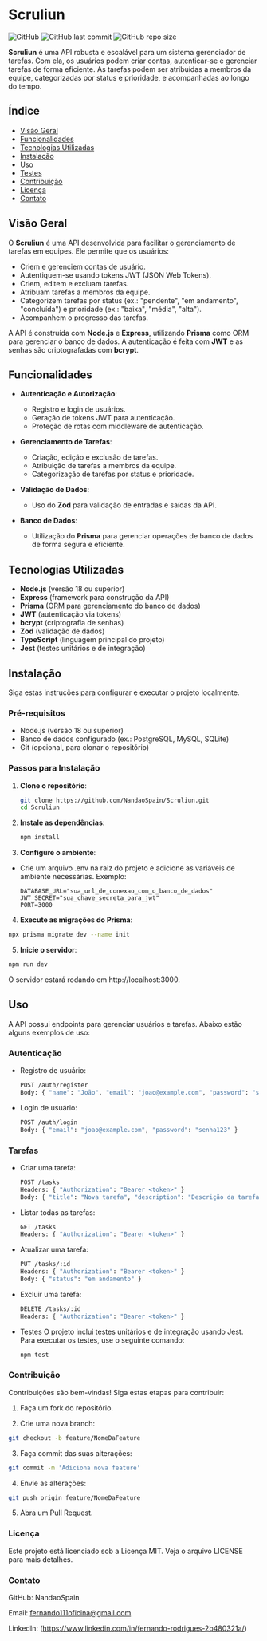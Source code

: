 # Scruliun

![GitHub](https://img.shields.io/github/license/NandaoSpain/Scruliun)
![GitHub last commit](https://img.shields.io/github/last-commit/NandaoSpain/Scruliun)
![GitHub repo size](https://img.shields.io/github/repo-size/NandaoSpain/Scruliun)

**Scruliun** é uma API robusta e escalável para um sistema gerenciador de tarefas. Com ela, os usuários podem criar contas, autenticar-se e gerenciar tarefas de forma eficiente. As tarefas podem ser atribuídas a membros da equipe, categorizadas por status e prioridade, e acompanhadas ao longo do tempo.

## Índice

- [Visão Geral](#visão-geral)
- [Funcionalidades](#funcionalidades)
- [Tecnologias Utilizadas](#tecnologias-utilizadas)
- [Instalação](#instalação)
- [Uso](#uso)
- [Testes](#testes)
- [Contribuição](#contribuição)
- [Licença](#licença)
- [Contato](#contato)

## Visão Geral

O **Scruliun** é uma API desenvolvida para facilitar o gerenciamento de tarefas em equipes. Ele permite que os usuários:

- Criem e gerenciem contas de usuário.
- Autentiquem-se usando tokens JWT (JSON Web Tokens).
- Criem, editem e excluam tarefas.
- Atribuam tarefas a membros da equipe.
- Categorizem tarefas por status (ex.: "pendente", "em andamento", "concluída") e prioridade (ex.: "baixa", "média", "alta").
- Acompanhem o progresso das tarefas.

A API é construída com **Node.js** e **Express**, utilizando **Prisma** como ORM para gerenciar o banco de dados. A autenticação é feita com **JWT** e as senhas são criptografadas com **bcrypt**.

## Funcionalidades

- **Autenticação e Autorização**:
  - Registro e login de usuários.
  - Geração de tokens JWT para autenticação.
  - Proteção de rotas com middleware de autenticação.

- **Gerenciamento de Tarefas**:
  - Criação, edição e exclusão de tarefas.
  - Atribuição de tarefas a membros da equipe.
  - Categorização de tarefas por status e prioridade.

- **Validação de Dados**:
  - Uso do **Zod** para validação de entradas e saídas da API.

- **Banco de Dados**:
  - Utilização do **Prisma** para gerenciar operações de banco de dados de forma segura e eficiente.

## Tecnologias Utilizadas

- **Node.js** (versão 18 ou superior)
- **Express** (framework para construção da API)
- **Prisma** (ORM para gerenciamento do banco de dados)
- **JWT** (autenticação via tokens)
- **bcrypt** (criptografia de senhas)
- **Zod** (validação de dados)
- **TypeScript** (linguagem principal do projeto)
- **Jest** (testes unitários e de integração)

## Instalação

Siga estas instruções para configurar e executar o projeto localmente.

### Pré-requisitos

- Node.js (versão 18 ou superior)
- Banco de dados configurado (ex.: PostgreSQL, MySQL, SQLite)
- Git (opcional, para clonar o repositório)

### Passos para Instalação

1. **Clone o repositório**:
   ```bash
   git clone https://github.com/NandaoSpain/Scruliun.git
   cd Scruliun
   ```

2. **Instale as dependências**:
   ```bash
   npm install
   ```
3. **Configure o ambiente**:

* Crie um arquivo .env na raiz do projeto e adicione as variáveis de ambiente necessárias. Exemplo:
  ```env
  DATABASE_URL="sua_url_de_conexao_com_o_banco_de_dados"
  JWT_SECRET="sua_chave_secreta_para_jwt"
  PORT=3000
  ```

4. **Execute as migrações do Prisma**:
  ```bash
  npx prisma migrate dev --name init
  ```

5. **Inicie o servidor**:
  ```bash
  npm run dev
  ```
O servidor estará rodando em http://localhost:3000.

## Uso
A API possui endpoints para gerenciar usuários e tarefas. Abaixo estão alguns exemplos de uso:

### Autenticação
* Registro de usuário:
  ```bash
  POST /auth/register
  Body: { "name": "João", "email": "joao@example.com", "password": "senha123" }
  ```

* Login de usuário:
  ```bash
  POST /auth/login
  Body: { "email": "joao@example.com", "password": "senha123" }
  ```

### Tarefas
* Criar uma tarefa:
  ```bash
  POST /tasks
  Headers: { "Authorization": "Bearer <token>" }
  Body: { "title": "Nova tarefa", "description": "Descrição da tarefa", "status": "pendente", "priority": "alta" }
  ```
* Listar todas as tarefas:
  ```bash
  GET /tasks
  Headers: { "Authorization": "Bearer <token>" }
  ```

* Atualizar uma tarefa:
  ```bash
  PUT /tasks/:id
  Headers: { "Authorization": "Bearer <token>" }
  Body: { "status": "em andamento" }
  ```
* Excluir uma tarefa:
  ```bash
  DELETE /tasks/:id
  Headers: { "Authorization": "Bearer <token>" }
  ```

* Testes
O projeto inclui testes unitários e de integração usando Jest. Para executar os testes, use o seguinte comando:
  ```bash
  npm test
  ```
### Contribuição
Contribuições são bem-vindas! Siga estas etapas para contribuir:

1. Faça um fork do repositório.

2. Crie uma nova branch:
  ```bash
  git checkout -b feature/NomeDaFeature
  ```

3. Faça commit das suas alterações:
  ```bash
  git commit -m 'Adiciona nova feature'
  ```

4. Envie as alterações:
  ```bash
  git push origin feature/NomeDaFeature
  ```
5. Abra um Pull Request.

### Licença
Este projeto está licenciado sob a Licença MIT. Veja o arquivo LICENSE para mais detalhes.

### Contato
GitHub: NandaoSpain

Email: fernando111oficina@gmail.com

LinkedIn: (https://www.linkedin.com/in/fernando-rodrigues-2b480321a/)